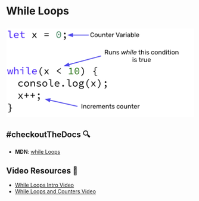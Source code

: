 
# While Loops

## 

![](../../assets/WhileLoops.png)

## #checkoutTheDocs 🔍
- **MDN**: [while Loops](https://developer.mozilla.org/en-US/docs/Web/JavaScript/Reference/Statements/while)

## Video Resources 🎥
- [While Loops Intro Video](https://www.loom.com/share/7eda89f072744e78a83c608b07f742b0)
- [While Loops and Counters Video](https://www.loom.com/share/f9aa7423a7e4418f9ae68fdfd69e43ae)